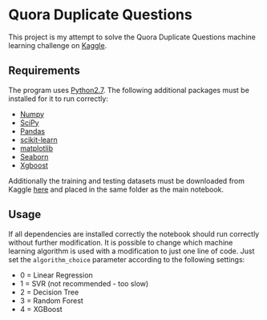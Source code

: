 # Quora Duplicate Questions

This project is my attempt to solve the Quora Duplicate Questions machine learning challenge on [Kaggle].

## Requirements
The program uses [Python2.7]. The following additional packages must be installed for it to run correctly:
* [Numpy]
* [SciPy]
* [Pandas]
* [scikit-learn]
* [matplotlib]
* [Seaborn]
* [Xgboost]

Additionally the training and testing datasets must be downloaded from Kaggle [here] and placed in the same folder as the main notebook.

[Kaggle]: <https://www.kaggle.com/c/quora-question-pairs>
[Python2.7]: <https://www.python.org/download/releases/2.7/>
[Numpy]: <http://www.numpy.org/>
[SciPy]: <https://www.scipy.org/>
[Pandas]: <http://pandas.pydata.org/>
[scikit-learn]: <http://scikit-learn.org/>
[matplotlib]: <https://matplotlib.org/>
[Seaborn]: <https://seaborn.pydata.org/>
[Xgboost]: <https://xgboost.readthedocs.io/en/latest/>
[here]: <https://www.kaggle.com/c/quora-question-pairs/data>

## Usage
If all dependencies are installed correctly the notebook should run correctly without further modification.
It is possible to change which machine learning algorithm is used with a modification to just one line of code. Just set the `algorithm_choice` parameter according to the following settings:
* 0 = Linear Regression
* 1 = SVR  (not recommended - too slow)
* 2 = Decision Tree
* 3 = Random Forest
* 4 = XGBoost

